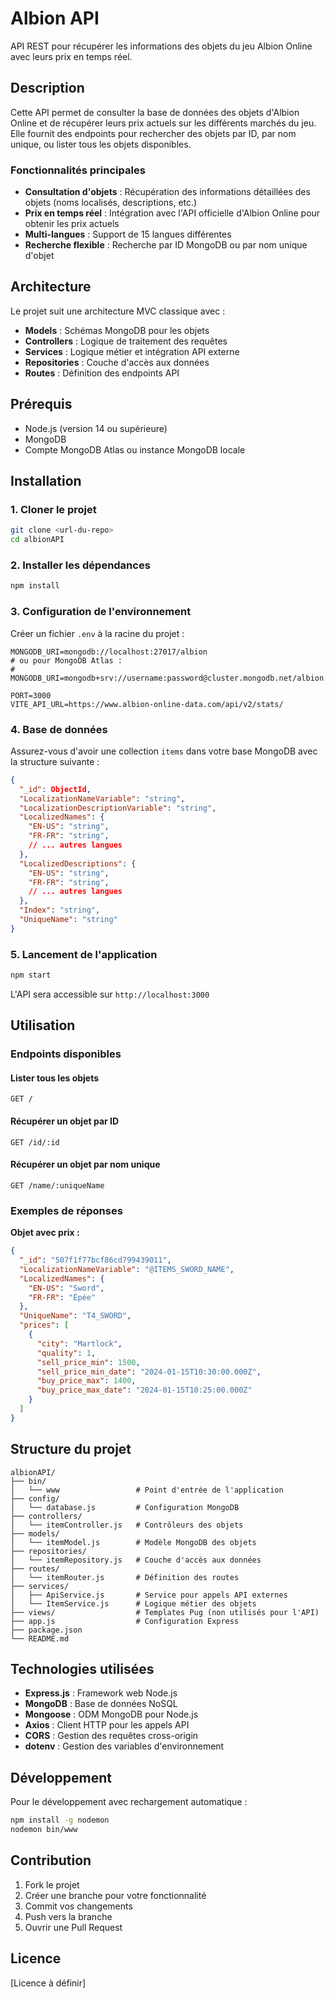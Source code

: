 # Albion API

API REST pour récupérer les informations des objets du jeu Albion Online avec leurs prix en temps réel.

## Description

Cette API permet de consulter la base de données des objets d'Albion Online et de récupérer leurs prix actuels sur les différents marchés du jeu. Elle fournit des endpoints pour rechercher des objets par ID, par nom unique, ou lister tous les objets disponibles.

### Fonctionnalités principales

- **Consultation d'objets** : Récupération des informations détaillées des objets (noms localisés, descriptions, etc.)
- **Prix en temps réel** : Intégration avec l'API officielle d'Albion Online pour obtenir les prix actuels
- **Multi-langues** : Support de 15 langues différentes
- **Recherche flexible** : Recherche par ID MongoDB ou par nom unique d'objet

## Architecture

Le projet suit une architecture MVC classique avec :

- **Models** : Schémas MongoDB pour les objets
- **Controllers** : Logique de traitement des requêtes
- **Services** : Logique métier et intégration API externe
- **Repositories** : Couche d'accès aux données
- **Routes** : Définition des endpoints API

## Prérequis

- Node.js (version 14 ou supérieure)
- MongoDB
- Compte MongoDB Atlas ou instance MongoDB locale

## Installation

### 1. Cloner le projet

```bash
git clone <url-du-repo>
cd albionAPI
```

### 2. Installer les dépendances

```bash
npm install
```

### 3. Configuration de l'environnement

Créer un fichier `.env` à la racine du projet :

```env
MONGODB_URI=mongodb://localhost:27017/albion
# ou pour MongoDB Atlas :
# MONGODB_URI=mongodb+srv://username:password@cluster.mongodb.net/albion

PORT=3000
VITE_API_URL=https://www.albion-online-data.com/api/v2/stats/
```

### 4. Base de données

Assurez-vous d'avoir une collection `items` dans votre base MongoDB avec la structure suivante :

```json
{
  "_id": ObjectId,
  "LocalizationNameVariable": "string",
  "LocalizationDescriptionVariable": "string", 
  "LocalizedNames": {
    "EN-US": "string",
    "FR-FR": "string",
    // ... autres langues
  },
  "LocalizedDescriptions": {
    "EN-US": "string", 
    "FR-FR": "string",
    // ... autres langues
  },
  "Index": "string",
  "UniqueName": "string"
}
```

### 5. Lancement de l'application

```bash
npm start
```

L'API sera accessible sur `http://localhost:3000`

## Utilisation

### Endpoints disponibles

#### Lister tous les objets
```
GET /
```

#### Récupérer un objet par ID
```
GET /id/:id
```

#### Récupérer un objet par nom unique
```
GET /name/:uniqueName
```

### Exemples de réponses

**Objet avec prix :**
```json
{
  "_id": "507f1f77bcf86cd799439011",
  "LocalizationNameVariable": "@ITEMS_SWORD_NAME",
  "LocalizedNames": {
    "EN-US": "Sword",
    "FR-FR": "Épée"
  },
  "UniqueName": "T4_SWORD",
  "prices": [
    {
      "city": "Martlock",
      "quality": 1,
      "sell_price_min": 1500,
      "sell_price_min_date": "2024-01-15T10:30:00.000Z",
      "buy_price_max": 1400,
      "buy_price_max_date": "2024-01-15T10:25:00.000Z"
    }
  ]
}
```

## Structure du projet

```
albionAPI/
├── bin/
│   └── www                 # Point d'entrée de l'application
├── config/
│   └── database.js         # Configuration MongoDB
├── controllers/
│   └── itemController.js   # Contrôleurs des objets
├── models/
│   └── itemModel.js        # Modèle MongoDB des objets
├── repositories/
│   └── itemRepository.js   # Couche d'accès aux données
├── routes/
│   └── itemRouter.js       # Définition des routes
├── services/
│   ├── ApiService.js       # Service pour appels API externes
│   └── ItemService.js      # Logique métier des objets
├── views/                  # Templates Pug (non utilisés pour l'API)
├── app.js                  # Configuration Express
├── package.json
└── README.md
```

## Technologies utilisées

- **Express.js** : Framework web Node.js
- **MongoDB** : Base de données NoSQL
- **Mongoose** : ODM MongoDB pour Node.js
- **Axios** : Client HTTP pour les appels API
- **CORS** : Gestion des requêtes cross-origin
- **dotenv** : Gestion des variables d'environnement

## Développement

Pour le développement avec rechargement automatique :

```bash
npm install -g nodemon
nodemon bin/www
```

## Contribution

1. Fork le projet
2. Créer une branche pour votre fonctionnalité
3. Commit vos changements
4. Push vers la branche
5. Ouvrir une Pull Request

## Licence

[Licence à définir]
